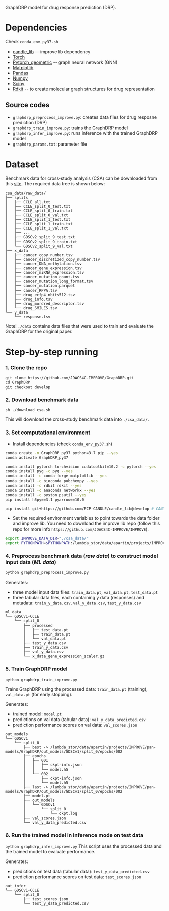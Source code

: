 GraphDRP model for drug response prediction (DRP).

# Dependencies
Check `conda_env_py37.sh`
+ [candle_lib](https://github.com/ECP-CANDLE/candle_lib) -- improve lib dependency
+ [Torch](https://pytorch.org/)
+ [Pytorch_geometric](https://github.com/rusty1s/pytorch_geometric) -- graph neural network (GNN)
+ [Matplotlib](https://matplotlib.org/)
+ [Pandas](https://pandas.pydata.org/)
+ [Numpy](https://numpy.org/)
+ [Scipy](https://docs.scipy.org/doc/)
+ [Rdkit](https://www.rdkit.org/) -- to create molecular graph structures for drug representation

## Source codes
+ `graphdrp_preprocess_improve.py`: creates data files for drug resposne prediction (DRP)
+ `graphdrp_train_improve.py`: trains the GraphDRP model
+ `graphdrp_infer_improve.py`: runs inference with the trained GraphDRP model
+ `graphdrp_params.txt`: parameter file

# Dataset
Benchmark data for cross-study analysis (CSA) can be downloaded from this [site](https://web.cels.anl.gov/projects/IMPROVE_FTP/candle/public/improve/benchmarks/single_drug_drp/benchmark-data-pilot1/csa_data/).
The required data tree is shown below:

```
csa_data/raw_data/
├── splits
│   ├── CCLE_all.txt
│   ├── CCLE_split_0_test.txt
│   ├── CCLE_split_0_train.txt
│   ├── CCLE_split_0_val.txt
│   ├── CCLE_split_1_test.txt
│   ├── CCLE_split_1_train.txt
│   ├── CCLE_split_1_val.txt
│   ├── ...
│   ├── GDSCv2_split_9_test.txt
│   ├── GDSCv2_split_9_train.txt
│   └── GDSCv2_split_9_val.txt
├── x_data
│   ├── cancer_copy_number.tsv
│   ├── cancer_discretized_copy_number.tsv
│   ├── cancer_DNA_methylation.tsv
│   ├── cancer_gene_expression.tsv
│   ├── cancer_miRNA_expression.tsv
│   ├── cancer_mutation_count.tsv
│   ├── cancer_mutation_long_format.tsv
│   ├── cancer_mutation.parquet
│   ├── cancer_RPPA.tsv
│   ├── drug_ecfp4_nbits512.tsv
│   ├── drug_info.tsv
│   ├── drug_mordred_descriptor.tsv
│   └── drug_SMILES.tsv
└── y_data
    └── response.tsv
```

Note! `./data` contains data files that were used to train and evaluate the GraphDRP for the original paper.

# Step-by-step running

### 1. Clone the repo
```
git clone https://github.com/JDACS4C-IMPROVE/GraphDRP.git
cd GraphDRP
git checkout develop
```

### 2. Download benchmark data
```
sh ./download_csa.sh
```
This will download the cross-study benchmark data into `./csa_data/`.

### 3. Set computational environment
* Install dependencies (check `conda_env_py37.sh`)
```bash
conda create -n GraphDRP_py37 python=3.7 pip --yes
conda activate GraphDRP_py37

conda install pytorch torchvision cudatoolkit=10.2 -c pytorch --yes
conda install pyg -c pyg --yes
conda install -c conda-forge matplotlib --yes
conda install -c bioconda pubchempy --yes
conda install -c rdkit rdkit --yes
conda install -c anaconda networkx --yes
conda install -c pyston psutil --yes
pip install h5py==3.1 pyarrow==10.0

pip install git+https://github.com/ECP-CANDLE/candle_lib@develop # CANDLE
```
* Set the required environment variables to point towards the data folder and improve lib. You need to download the improve lib repo (follow this repo for more info `https://github.com/JDACS4C-IMPROVE/IMPROVE`).
```bash
export IMPROVE_DATA_DIR="./csa_data/"
export PYTHONPATH=$PYTHONPATH:/lambda_stor/data/apartin/projects/IMPROVE/pan-models/IMPROVE
```

### 4. Preprocess benchmark data (_raw data_) to construct model input data (_ML data_)
```bash
python graphdrp_preprocess_improve.py
```
Generates:
* three model input data files: `train_data.pt`, `val_data.pt`, `test_data.pt`
* three tabular data files, each containing y data (responses) and metadata: `train_y_data.csv`, `val_y_data.csv`, `test_y_data.csv`

```
ml_data
└── GDSCv1-CCLE
    └── split_0
        ├── processed
        │   ├── test_data.pt
        │   ├── train_data.pt
        │   └── val_data.pt
        ├── test_y_data.csv
        ├── train_y_data.csv
        ├── val_y_data.csv
        └── x_data_gene_expression_scaler.gz
```

### 5. Train GraphDRP model
```bash
python graphdrp_train_improve.py
```
Trains GraphDRP using the processed data: `train_data.pt` (training), `val_data.pt` (for early stopping).

Generates:
* trained model: `model.pt`
* predictions on val data (tabular data): `val_y_data_predicted.csv`
* prediction performance scores on val data: `val_scores.json`
```
out_models
└── GDSCv1
    └── split_0
        ├── best -> /lambda_stor/data/apartin/projects/IMPROVE/pan-models/GraphDRP/out_models/GDSCv1/split_0/epochs/002
        ├── epochs
        │   ├── 001
        │   │   ├── ckpt-info.json
        │   │   └── model.h5
        │   └── 002
        │       ├── ckpt-info.json
        │       └── model.h5
        ├── last -> /lambda_stor/data/apartin/projects/IMPROVE/pan-models/GraphDRP/out_models/GDSCv1/split_0/epochs/002
        ├── model.pt
        ├── out_models
        │   └── GDSCv1
        │       └── split_0
        │           └── ckpt.log
        ├── val_scores.json
        └── val_y_data_predicted.csv
```

### 6. Run the trained model in inference mode on test data
```python graphdrp_infer_improve.py```
This script uses the processed data and the trained model to evaluate performance.

Generates:
* predictions on test data (tabular data): `test_y_data_predicted.csv`
* prediction performance scores on test data: `test_scores.json`
```
out_infer
└── GDSCv1-CCLE
    └── split_0
        ├── test_scores.json
        └── test_y_data_predicted.csv
```
